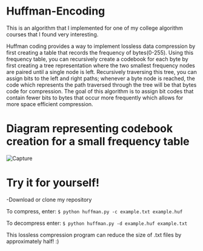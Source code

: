 
# Huffman-Encoding


This is an algorithm that I implemented for one of my college algorithm courses that I found very interesting.

Huffman coding provides a way to implement lossless data compression by first creating a table that records the frequency
of bytes(0-255). Using this frequency table, you can recursively create a codebook for each byte by first creating a tree representation
where the two smallest frequency nodes are paired until a single node is left. Recursively traversing this tree, you can assign bits to the left and right paths; whenever a byte node is reached, the code which represents the path traversed through the tree will be that bytes code for compression. The goal of this algorithm is to assign bit codes that contain fewer bits to bytes that occur more frequently which allows for more space efficient compression.


# Diagram representing codebook creation for a small frequency table
![Capture](https://user-images.githubusercontent.com/79820503/113082565-b872da00-91a8-11eb-9c36-263757c989fe.PNG)


# Try it for yourself!

-Download or clone my repository

To compress, enter: ```$ python huffman.py -c example.txt example.huf```


To decompress enter: ```$ python huffman.py -d example.huf example.txt```


This lossless compression program can reduce the size of .txt files by approximately half! :)
